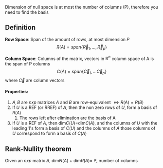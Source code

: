 Dimension of null space is at most the number of columns  (P), therefore you need to find the basis

## Definition
**Row Space**: 
Span of the amount of rows, at most dimension $P$
$$
R(A)=span\{ \vec{R}_{1},\dots,\vec{R}_{p} \}
$$

**Column Space**:
Columns of the matrix, vectors in $\mathbb{R}^n$ column space of A is the span of P columns
$$
C(A)=span\{ \vec{C}_{1},\dots \vec{C}_{p} \}
$$
where $\vec{C}$ are column vectors

#### Properties:
1) $A,B$ are $nxp$ matrices
$A$ and $B$ are row-equivalent $\Longleftrightarrow R(A) = R(B)$ 
2) If $U$ is a REF (or RREF) of $A$, then the non zero rows of $U$, form a basis of $R(A)$
	1) The rows left after elimination are the basis of A
3) If $U$ is a REF of $A$, then dim$C(U)$=dim$C(A)$, and the columns of $U$ with the leading 1's form a basis of $C(U)$ and the columns of $A$ those columns of $U$ correspond to form a basis of $C(A)$

## Rank-Nullity theorem
Given an $nxp$ matrix $A$, dim$N(A)$ + dim$R(A)$= P, number of columns

